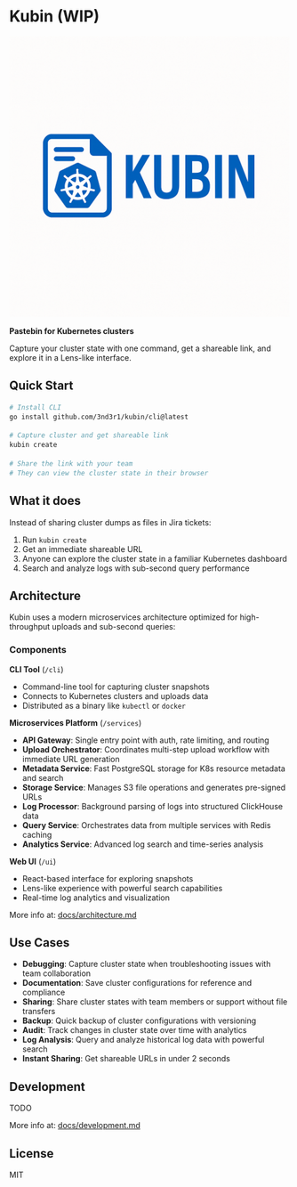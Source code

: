 # Kubin (WIP)

![Kubin Logo](docs/assets/logo.png)

**Pastebin for Kubernetes clusters**

Capture your cluster state with one command, get a shareable link, and explore it in a Lens-like interface.

## Quick Start

```bash
# Install CLI
go install github.com/3nd3r1/kubin/cli@latest

# Capture cluster and get shareable link
kubin create

# Share the link with your team
# They can view the cluster state in their browser
```

## What it does

Instead of sharing cluster dumps as files in Jira tickets:

1. Run `kubin create`
2. Get an immediate shareable URL
3. Anyone can explore the cluster state in a familiar Kubernetes dashboard
4. Search and analyze logs with sub-second query performance

## Architecture

Kubin uses a modern microservices architecture optimized for high-throughput uploads and sub-second queries:

### Components

**CLI Tool** (`/cli`)

- Command-line tool for capturing cluster snapshots
- Connects to Kubernetes clusters and uploads data
- Distributed as a binary like `kubectl` or `docker`

**Microservices Platform** (`/services`)

- **API Gateway**: Single entry point with auth, rate limiting, and routing
- **Upload Orchestrator**: Coordinates multi-step upload workflow with immediate URL generation
- **Metadata Service**: Fast PostgreSQL storage for K8s resource metadata and search
- **Storage Service**: Manages S3 file operations and generates pre-signed URLs
- **Log Processor**: Background parsing of logs into structured ClickHouse data
- **Query Service**: Orchestrates data from multiple services with Redis caching
- **Analytics Service**: Advanced log search and time-series analysis

**Web UI** (`/ui`)

- React-based interface for exploring snapshots
- Lens-like experience with powerful search capabilities
- Real-time log analytics and visualization

More info at: [docs/architecture.md](docs/architecture.md)

## Use Cases

- **Debugging**: Capture cluster state when troubleshooting issues with team collaboration
- **Documentation**: Save cluster configurations for reference and compliance
- **Sharing**: Share cluster states with team members or support without file transfers
- **Backup**: Quick backup of cluster configurations with versioning
- **Audit**: Track changes in cluster state over time with analytics
- **Log Analysis**: Query and analyze historical log data with powerful search
- **Instant Sharing**: Get shareable URLs in under 2 seconds

## Development

TODO

More info at: [docs/development.md](docs/development.md)

## License

MIT
